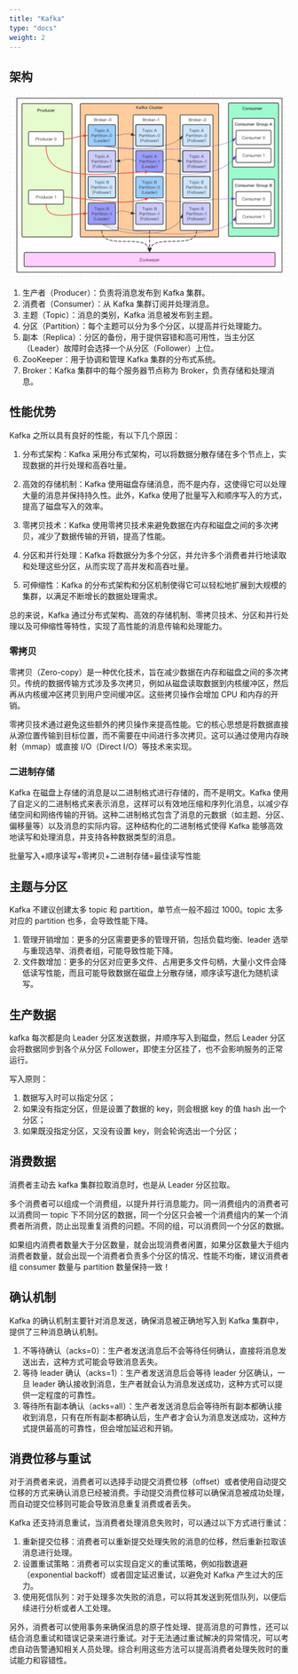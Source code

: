 ```yaml
---
title: "Kafka"
type: "docs"
weight: 2
---
```


## 架构

![架构](kafka.webp)

1. 生产者（Producer）：负责将消息发布到 Kafka 集群。
2. 消费者（Consumer）：从 Kafka 集群订阅并处理消息。
3. 主题（Topic）：消息的类别，Kafka 消息被发布到主题。
4. 分区（Partition）：每个主题可以分为多个分区，以提高并行处理能力。
5. 副本（Replica）：分区的备份，用于提供容错和高可用性，当主分区（Leader）故障时会选择一个从分区（Follower）上位。
6. ZooKeeper：用于协调和管理 Kafka 集群的分布式系统。
7. Broker：Kafka 集群中的每个服务器节点称为 Broker，负责存储和处理消息。

## 性能优势

Kafka 之所以具有良好的性能，有以下几个原因：

1. 分布式架构：Kafka 采用分布式架构，可以将数据分散存储在多个节点上，实现数据的并行处理和高吞吐量。

2. 高效的存储机制：Kafka 使用磁盘存储消息，而不是内存，这使得它可以处理大量的消息并保持持久性。此外，Kafka 使用了批量写入和顺序写入的方式，提高了磁盘写入的效率。

3. 零拷贝技术：Kafka 使用零拷贝技术来避免数据在内存和磁盘之间的多次拷贝，减少了数据传输的开销，提高了性能。

4. 分区和并行处理：Kafka 将数据分为多个分区，并允许多个消费者并行地读取和处理这些分区，从而实现了高并发和高吞吐量。

5. 可伸缩性：Kafka 的分布式架构和分区机制使得它可以轻松地扩展到大规模的集群，以满足不断增长的数据处理需求。

总的来说，Kafka 通过分布式架构、高效的存储机制、零拷贝技术、分区和并行处理以及可伸缩性等特性，实现了高性能的消息传输和处理能力。

### 零拷贝

零拷贝（Zero-copy）是一种优化技术，旨在减少数据在内存和磁盘之间的多次拷贝。传统的数据传输方式涉及多次拷贝，例如从磁盘读取数据到内核缓冲区，然后再从内核缓冲区拷贝到用户空间缓冲区。这些拷贝操作会增加 CPU 和内存的开销。

零拷贝技术通过避免这些额外的拷贝操作来提高性能。它的核心思想是将数据直接从源位置传输到目标位置，而不需要在中间进行多次拷贝。这可以通过使用内存映射（mmap）或直接 I/O（Direct I/O）等技术来实现。

### 二进制存储

Kafka 在磁盘上存储的消息是以二进制格式进行存储的，而不是明文。Kafka 使用了自定义的二进制格式来表示消息，这样可以有效地压缩和序列化消息，以减少存储空间和网络传输的开销。这种二进制格式包含了消息的元数据（如主题、分区、偏移量等）以及消息的实际内容。这种结构化的二进制格式使得 Kafka 能够高效地读写和处理消息，并支持各种数据类型的消息。

批量写入+顺序读写+零拷贝+二进制存储=最佳读写性能

## 主题与分区

Kafka 不建议创建太多 topic 和 partition，单节点一般不超过 1000。topic 太多对应的 partition 也多，会导致性能下降。

1. 管理开销增加：更多的分区需要更多的管理开销，包括负载均衡、leader 选举与重现选举、消费者组，可能导致性能下降。
2. 文件数增加：更多的分区对应更多文件、占用更多文件句柄，大量小文件会降低读写性能，而且可能导致数据在磁盘上分散存储，顺序读写退化为随机读写。

## 生产数据

kafka 每次都是向 Leader 分区发送数据，并顺序写入到磁盘，然后 Leader 分区会将数据同步到各个从分区 Follower，即使主分区挂了，也不会影响服务的正常运行。

写入原则：

1. 数据写入时可以指定分区；
2. 如果没有指定分区，但是设置了数据的 key，则会根据 key 的值 hash 出一个分区；
3. 如果既没指定分区，又没有设置 key，则会轮询选出一个分区；

## 消费数据

消费者主动去 kafka 集群拉取消息时，也是从 Leader 分区拉取。

多个消费者可以组成一个消费组，以提升并行消息能力。同一消费组内的消费者可以消费同一 topic 下不同分区的数据，同一个分区只会被一个消费组内的某一个消费者所消费，防止出现重复消费的问题。不同的组，可以消费同一个分区的数据。

如果组内消费者数量大于分区数量，就会出现消费者闲置，如果分区数量大于组内消费者数量，就会出现一个消费者负责多个分区的情况、性能不均衡，建议消费者组 consumer 数量与 partition 数量保持一致！

## 确认机制

Kafka 的确认机制主要针对消息发送，确保消息被正确地写入到 Kafka 集群中，提供了三种消息确认机制。

1. 不等待确认（acks=0）：生产者发送消息后不会等待任何确认，直接将消息发送出去，这种方式可能会导致消息丢失。
2. 等待 leader 确认（acks=1）：生产者发送消息后会等待 leader 分区确认，一旦 leader 确认接收到消息，生产者就会认为消息发送成功，这种方式可以提供一定程度的可靠性。
3. 等待所有副本确认（acks=all）：生产者发送消息后会等待所有副本都确认接收到消息，只有在所有副本都确认后，生产者才会认为消息发送成功，这种方式提供最高的可靠性，但会增加延迟和开销。

## 消费位移与重试

对于消费者来说，消费者可以选择手动提交消费位移（offset）或者使用自动提交位移的方式来确认消息已经被消费。手动提交消费位移可以确保消息被成功处理，而自动提交位移则可能会导致消息重复消费或者丢失。

Kafka 还支持消息重试，当消费者处理消息失败时，可以通过以下方式进行重试：

1. 重新提交位移：消费者可以重新提交处理失败的消息的位移，然后重新拉取该消息进行处理。
2. 设置重试策略：消费者可以实现自定义的重试策略，例如指数退避（exponential backoff）或者固定延迟重试，以避免对 Kafka 产生过大的压力。
3. 使用死信队列：对于处理多次失败的消息，可以将其发送到死信队列，以便后续进行分析或者人工处理。

另外，消费者可以使用事务来确保消息的原子性处理、提高消息的可靠性，还可以结合消息重试和错误记录来进行重试。对于无法通过重试解决的异常情况，可以考虑自动告警通知相关人员处理。综合利用这些方法可以提高消费者处理失败时的重试能力和容错性。
